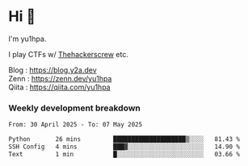 # Hi 👋

I'm yu1hpa.

I play CTFs w/ [Thehackerscrew](https://www.thehackerscrew.team/) etc.

Blog : https://blog.y2a.dev  
Zenn : https://zenn.dev/yu1hpa  
Qiita : https://qiita.com/yu1hpa  

### Weekly development breakdown

<!--START_SECTION:waka-->

```txt
From: 30 April 2025 - To: 07 May 2025

Python       26 mins         ████████████████████▒░░░░   81.43 %
SSH Config   4 mins          ███▓░░░░░░░░░░░░░░░░░░░░░   14.90 %
Text         1 min           █░░░░░░░░░░░░░░░░░░░░░░░░   03.66 %
```

<!--END_SECTION:waka-->

